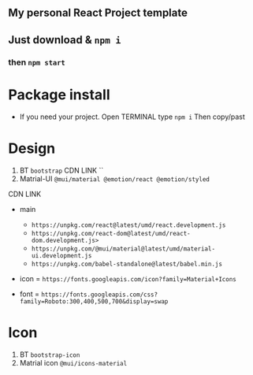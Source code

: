 ## My personal React Project template

## Just download & `npm i`

### then `npm start`

# Package install

- If you need your project. Open TERMINAL type `npm i` Then copy/past

# Design

1. BT `bootstrap`
   CDN LINK ``
2. Matrial-UI `@mui/material @emotion/react @emotion/styled`
<p> CDN LINK</p>

- main

  - `https://unpkg.com/react@latest/umd/react.development.js`
  - `https://unpkg.com/react-dom@latest/umd/react-dom.development.js>`
  - `https://unpkg.com/@mui/material@latest/umd/material-ui.development.js`
  - `https://unpkg.com/babel-standalone@latest/babel.min.js`

- icon = `https://fonts.googleapis.com/icon?family=Material+Icons`
- font = `https://fonts.googleapis.com/css?family=Roboto:300,400,500,700&display=swap`

# Icon

1. BT `bootstrap-icon`
2. Matrial icon `@mui/icons-material`

#

#

#

#

#

#
